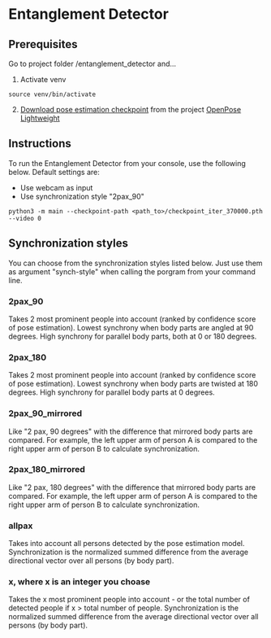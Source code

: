 # Entanglement Detector

## Prerequisites
Go to project folder /entanglement_detector and...
1. Activate venv
~~~
source venv/bin/activate
~~~
2. [Download pose estimation checkpoint](https://download.01.org/opencv/openvino_training_extensions/models/human_pose_estimation/checkpoint_iter_370000.pth) from the project [OpenPose Lightweight](https://github.com/Daniil-Osokin/lightweight-human-pose-estimation.pytorch)

## Instructions
To run the Entanglement Detector from your console, use the following below.
Default settings are:
- Use webcam as input
- Use synchronization style "2pax_90"
~~~
python3 -m main --checkpoint-path <path_to>/checkpoint_iter_370000.pth --video 0
~~~

## Synchronization styles
You can choose from the synchronization styles listed below. Just use them as argument "synch-style" when calling the porgram from your command line.

### 2pax_90
Takes 2 most prominent people into account (ranked by confidence score of pose estimation). Lowest synchrony when body parts are angled at 90 degrees. High synchrony for parallel body parts, both at 0 or 180 degrees.

### 2pax_180
Takes 2 most prominent people into account (ranked by confidence score of pose estimation). Lowest synchrony when body parts are twisted at 180 degrees. High synchrony for parallel body parts at 0 degrees.

### 2pax_90_mirrored
Like "2 pax, 90 degrees" with the difference that mirrored body parts are compared. For example, the left upper arm of person A is compared to the right upper arm of person B to calculate synchronization.

### 2pax_180_mirrored
Like "2 pax, 180 degrees" with the difference that mirrored body parts are compared. For example, the left upper arm of person A is compared to the right upper arm of person B to calculate synchronization.

### allpax
Takes into account all persons detected by the pose estimation model. Synchronization is the normalized summed difference from the average directional vector over all persons (by body part).

### x, where x is an integer you choase
Takes the x most prominent people into account - or the total number of detected people if x > total number of people. Synchronization is the normalized summed difference from the average directional vector over all persons (by body part).
